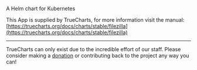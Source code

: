 A Helm chart for Kubernetes

This App is supplied by TrueCharts, for more information visit the manual: [https://truecharts.org/docs/charts/stable/filezilla](https://truecharts.org/docs/charts/stable/filezilla)

---

TrueCharts can only exist due to the incredible effort of our staff.
Please consider making a [donation](https://truecharts.org/docs/about/sponsor) or contributing back to the project any way you can!
